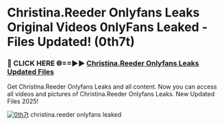 # Christina.Reeder Onlyfans Leaks Original Videos 0nlyFans Leaked - Files Updated! (0th7t)

<h3>🔴 CLICK HERE 🌐==►► <a href="https://tinyurl.com/2jnfzry5" rel="nofollow">Christina.Reeder Onlyfans Leaks Updated Files</a></h3>

Get Christina.Reeder Onlyfans Leaks and all content. Now you can access all videos and pictures of Christina.Reeder Onlyfans Leaks. New Updated Files 2025!

[![0th7t](https://i.imgur.com/GyGTBgg.gif)](https://tinyurl.com/2jnfzry5)
christina.reeder onlyfans leaked